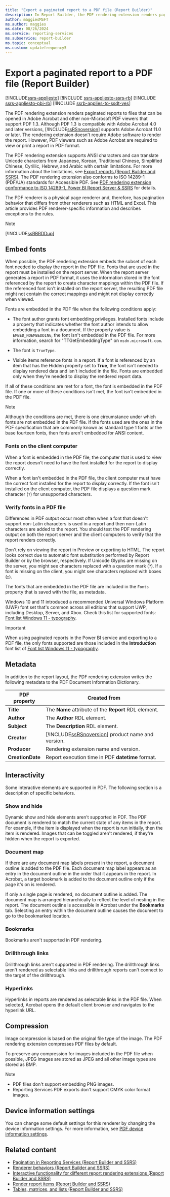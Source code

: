 ```yaml
---
title: "Export a paginated report to a PDF file (Report Builder)"
description: In Report Builder, the PDF rendering extension renders paginated reports to files that can be opened in Adobe Acrobat and other PDF viewers.
author: maggiesMSFT
ms.author: maggies
ms.date: 08/26/2024
ms.service: reporting-services
ms.subservice: report-builder
ms.topic: conceptual
ms.custom: updatefrequency5
---
```

# Export a paginated report to a PDF file (Report Builder)

[!INCLUDE[ssrs-appliesto](../../includes/ssrs-appliesto.md)] [!INCLUDE [ssrs-appliesto-ssrs-rb](../../includes/ssrs-appliesto-ssrs-rb.md)] [!INCLUDE [ssrs-appliesto-pbi-rb](../../includes/ssrs-appliesto-pbi-rb.md)] [!INCLUDE [ssrb-applies-to-ssdt-yes](../../includes/ssrb-applies-to-ssdt-yes.md)]

The PDF rendering extension renders paginated reports to files that can be opened in Adobe Acrobat and other non-Microsoft PDF viewers that support PDF 1.3. Although PDF 1.3 is compatible with Adobe Acrobat 4.0 and later versions, [!INCLUDE[ssRSnoversion](../../includes/ssrsnoversion-md.md)] supports Adobe Acrobat 11.0 or later. The rendering extension doesn't require Adobe software to render the report. However, PDF viewers such as Adobe Acrobat are required to view or print a report in PDF format.

The PDF rendering extension supports ANSI characters and can translate Unicode characters from Japanese, Korean, Traditional Chinese, Simplified Chinese, Cyrillic, Hebrew, and Arabic with certain limitations. For more information about the limitations, see [Export reports (Report Builder and SSRS)](../../reporting-services/report-builder/export-reports-report-builder-and-ssrs.md). The PDF rendering extension also conforms to  ISO 14289-1 (PDF/UA) standards for Accessible PDF. See [PDF rendering extension conformance to ISO 14289-1, Power BI Report Server & SSRS](/power-bi/report-server/rendering-extension-support) for details.

The PDF renderer is a physical page renderer and, therefore, has pagination behavior that differs from other renderers such as HTML and Excel. This article provides PDF renderer-specific information and describes exceptions to the rules.

> [!NOTE]  
> [!INCLUDE[ssRBRDDup](../../includes/ssrbrddup-md.md)]

## <a id="FontRequirements"></a> Embed fonts

When possible, the PDF rendering extension embeds the subset of each font needed to display the report in the PDF file. Fonts that are used in the report must be installed on the report server. When the report server generates a report in PDF format, it uses the information stored in the font referenced by the report to create character mappings within the PDF file. If the referenced font isn't installed on the report server, the resulting PDF file might not contain the correct mappings and might not display correctly when viewed.

Fonts are embedded in the PDF file when the following conditions apply:

- The font author grants font embedding privileges. Installed fonts include a property that indicates whether the font author intends to allow embedding a font in a document. If the property value is `EMBED_NOEMBEDDING`, the font isn't embedded in the PDF file. For more information, search for "TTGetEmbeddingType" on `msdn.microsoft.com`.

- The font is `TrueType`.

- Visible items reference fonts in a report. If a font is referenced by an item that has the Hidden property set to **True**, the font isn't needed to display rendered data and isn't included in the file. Fonts are embedded only when they're needed to display the rendered report data.

If all of these conditions are met for a font, the font is embedded in the PDF file. If one or more of these conditions isn't met, the font isn't embedded in the PDF file.

> [!NOTE]  
> Although the conditions are met, there is one circumstance under which fonts are not embedded in the PDF file. If the fonts used are the ones in the PDF specification that are commonly known as standard type 1 fonts or the base fourteen fonts, then fonts aren't embedded for ANSI content.

### Fonts on the client computer

When a font is embedded in the PDF file, the computer that is used to view the report doesn't need to have the font installed for the report to display correctly.

When a font isn't embedded in the PDF file, the client computer must have the correct font installed for the report to display correctly. If the font isn't installed on the client computer, the PDF file displays a question mark character (`?`) for unsupported characters.

### Verify fonts in a PDF file

Differences in PDF output occur most often when a font that doesn't support non-Latin characters is used in a report and then non-Latin characters are added to the report. You should test the PDF rendering output on both the report server and the client computers to verify that the report renders correctly.

Don't rely on viewing the report in Preview or exporting to HTML. The report looks correct due to automatic font substitution performed by Report Builder or by the browser, respectively. If Unicode Glyphs are missing on the server, you might see characters replaced with a question mark (`?`). If a font is missing on the client, you might see characters replaced with boxes (`□`).

The fonts that are embedded in the PDF file are included in the `Fonts` property that is saved with the file, as metadata.

Windows 10 and 11 introduced a recommended Universal Windows Platform (UWP) font set that's common across all editions that support UWP, including Desktop, Server, and Xbox. Check this list for supported fonts: [Font list Windows 11 - typography](/typography/fonts/windows_11_font_list#introduction).

> [!IMPORTANT]  
> When using paginated reports in the Power BI service and exporting to a PDF file, the only fonts supported are those included in the **Introduction** font list of [Font list Windows 11 - typography](/typography/fonts/windows_11_font_list#introduction).

## <a id="Metadata"></a> Metadata

In addition to the report layout, the PDF rendering extension writes the following metadata to the PDF Document Information Dictionary.

| PDF property | Created from |
| --- | --- |
| **Title** | The **Name** attribute of the **Report** RDL element. |
| **Author** | The **Author** RDL element. |
| **Subject** | The **Description** RDL element. |
| **Creator** | [!INCLUDE[ssRSnoversion](../../includes/ssrsnoversion-md.md)] product name and version. |
| **Producer** | Rendering extension name and version. |
| **CreationDate** | Report execution time in PDF **datetime** format. |

## <a id="Interactivity"></a> Interactivity

Some interactive elements are supported in PDF. The following section is a description of specific behaviors.

### Show and hide

Dynamic show and hide elements aren't supported in PDF. The PDF document is rendered to match the current state of any items in the report. For example, if the item is displayed when the report is run initially, then the item is rendered. Images that can be toggled aren't rendered, if they're hidden when the report is exported.

### Document map

If there are any document map labels present in the report, a document outline is added to the PDF file. Each document map label appears as an entry in the document outline in the order that it appears in the report. In Acrobat, a target bookmark is added to the document outline only if the page it's on is rendered.

If only a single page is rendered, no document outline is added. The document map is arranged hierarchically to reflect the level of nesting in the report. The document outline is accessible in Acrobat under the **Bookmarks** tab. Selecting an entry within the document outline causes the document to go to the bookmarked location.

### Bookmarks

Bookmarks aren't supported in PDF rendering.

### Drillthrough links

Drillthrough links aren't supported in PDF rendering. The drillthrough links aren't rendered as selectable links and drillthrough reports can't connect to the target of the drillthrough.

### Hyperlinks

Hyperlinks in reports are rendered as selectable links in the PDF file. When selected, Acrobat opens the default client browser and navigates to the hyperlink URL.

## <a id="Compression"></a> Compression

Image compression is based on the original file type of the image. The PDF rendering extension compresses PDF files by default.

To preserve any compression for images included in the PDF file when possible, JPEG images are stored as JPEG and all other image types are stored as BMP.

> [!NOTE]  
> - PDF files don't support embedding PNG images.
> - Reporting Services PDF exports don't support CMYK color format images.

## <a id="DeviceInfo"></a> Device information settings

You can change some default settings for this renderer by changing the device information settings. For more information, see [PDF device information settings](../../reporting-services/pdf-device-information-settings.md).

## Related content

- [Pagination in Reporting Services (Report Builder  and SSRS)](../../reporting-services/report-design/pagination-in-reporting-services-report-builder-and-ssrs.md)
- [Renderer behaviors (Report Builder  and SSRS)](../../reporting-services/report-design/rendering-behaviors-report-builder-and-ssrs.md)
- [Interactive functionality for different report rendering extensions (Report Builder and SSRS)](../../reporting-services/report-builder/interactive-functionality-different-report-rendering-extensions.md)
- [Render report items (Report Builder and SSRS)](../../reporting-services/report-design/rendering-report-items-report-builder-and-ssrs.md)
- [Tables, matrices, and lists (Report Builder and SSRS)](../../reporting-services/report-design/tables-matrices-and-lists-report-builder-and-ssrs.md)
